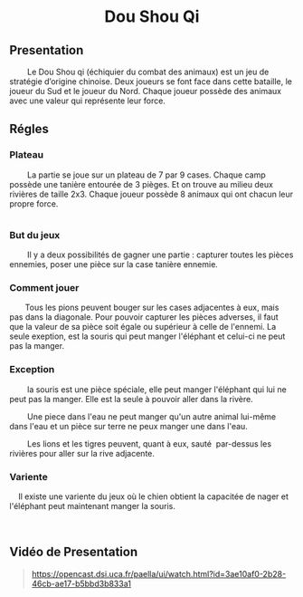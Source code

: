 <h1 align=center>Dou Shou Qi</h1>

## Presentation

        Le Dou Shou qi (échiquier du combat des animaux) est un jeu de stratégie d’origine chinoise. Deux joueurs se font face dans cette bataille, le joueur du Sud et le joueur du Nord. Chaque joueur possède des animaux avec une valeur qui représente leur force.

## Régles

### Plateau

        La partie se joue sur un plateau de 7 par 9 cases. Chaque camp possède une tanière entourée de 3 pièges. Et on trouve au milieu deux rivières de taille 2x3. Chaque joueur possède 8 animaux qui ont chacun leur propre force.

<div align="center">
<img src="https://www.pousseurdebois.fr/wp-content/uploads/2012/07/dou-shou-qi-plateau-de-jeu.png" title="" alt="">
</div>

### But du jeux

        Il y a deux possibilités de gagner une partie : capturer toutes les pièces ennemies, poser une pièce sur la case tanière ennemie.

### Comment jouer

       Tous les pions peuvent bouger sur les cases adjacentes à eux, mais pas dans la diagonale. Pour pouvoir capturer les pièces adverses, il faut que la valeur de sa pièce soit égale ou supérieur à celle de l'ennemi. La seule exeption, est la souris qui peut manger l'éléphant et celui-ci ne peut pas la manger. 

### Exception

        la souris est une pièce spéciale, elle peut manger l'éléphant qui lui ne peut pas la manger. Elle est la seule à pouvoir aller dans la rivère.

        Une piece dans l'eau ne peut manger qu'un autre animal lui-même dans l'eau et un pièce sur terre ne peux manger une dans l'eau.

        Les lions et les tigres peuvent, quant à eux, sauté  par-dessus les rivières pour aller sur la rive adjacente.

### Variente

    Il existe une variente du jeux où le chien obtient la capacitée de nager et l'éléphant peut maintenant manger la souris.

        

## Vidéo de Presentation
> https://opencast.dsi.uca.fr/paella/ui/watch.html?id=3ae10af0-2b28-46cb-ae17-b5bbd3b833a1